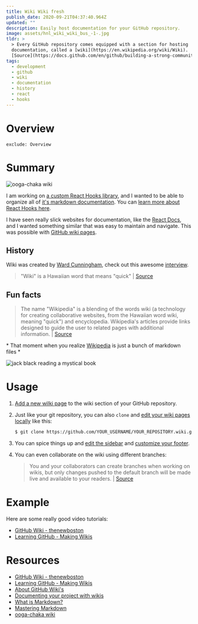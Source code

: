 ```yaml
---
title: Wiki Wiki fresh
publish_date: 2020-09-21T04:37:40.964Z
updated: ""
description: Easily host documentation for your GitHub repository.
image: assets/hnl_wiki_wiki_bus_-1-.jpg
tldr: >
  > Every GitHub repository comes equipped with a section for hosting
  documentation, called a [wiki](https://en.wikipedia.org/wiki/Wiki). |
  [Source](https://docs.github.com/en/github/building-a-strong-community/about-wikis)
tags:
  - development
  - github
  - wiki
  - documentation
  - history
  - react
  - hooks
---
```


# Overview

```toc
exclude: Overview
```

# Summary

![ooga-chaka wiki](/assets/screen-shot-2020-09-20-at-7.27.28-pm.png "ooga-chaka wiki")

I am working on [a custom React Hooks library](https://www.npmjs.com/package/ooga-chaka), and I wanted to be able to organize all of [it's markdown documentation](https://github.com/heystevegray/ooga-chaka/wiki). You can [learn more about React Hooks here](https://reactjs.org/docs/hooks-intro.html).

I have seen really slick websites for documentation, like the [React Docs](https://reactjs.org/docs/getting-started.html), and I wanted something similar that was easy to maintain and navigate. This was possible with [GitHub wiki pages](https://docs.github.com/en/github/building-a-strong-community/about-wikis).

## History

Wiki was created by [Ward Cunningham](https://en.wikipedia.org/wiki/Ward_Cunningham), check out this awesome [interview](https://en.wikipedia.org/wiki/File:Ward_Cunningham,_Inventor_of_the_Wiki.webm).

> "Wiki" is a Hawaiian word that means "quick" | [Source](https://en.wikipedia.org/wiki/File:Ward_Cunningham,_Inventor_of_the_Wiki.webm)

## Fun facts

> The name "Wikipedia" is a blending of the words wiki (a technology for creating collaborative websites, from the Hawaiian word wiki, meaning "quick") and encyclopedia. Wikipedia's articles provide links designed to guide the user to related pages with additional information. | [Source](https://en.wikipedia.org/wiki/Wikipedia:About#:~:text=The%20name%20%22Wikipedia%22%20is%20a,related%20pages%20with%20additional%20information.)

\* That moment when you realize [Wikipedia](https://en.wikipedia.org/wiki/Main_Page) is just a bunch of markdown files \*

<img src="https://media.giphy.com/media/3kD2Eciolhy4VOzjRV/giphy.gif" alt="jack black reading a mystical book"><img>

# Usage

1. [Add a new wilki page](https://docs.github.com/en/github/building-a-strong-community/adding-or-editing-wiki-pages) to the wiki section of your GitHub repository.
2. Just like your git repository, you can also `clone` and [edit your wiki pages locally](https://docs.github.com/en/github/building-a-strong-community/adding-or-editing-wiki-pages#adding-or-editing-wiki-pages-locally) like this:

   ```bash
   $ git clone https://github.com/YOUR_USERNAME/YOUR_REPOSITORY.wiki.git
   ```

3. You can spice things up and [edit the sidebar](https://docs.github.com/en/github/building-a-strong-community/creating-a-footer-or-sidebar-for-your-wiki#creating-a-sidebar) and [customize your footer](https://docs.github.com/en/github/building-a-strong-community/creating-a-footer-or-sidebar-for-your-wiki#creating-a-footer).
4. You can even collaborate on the wiki using different branches:

   > You and your collaborators can create branches when working on wikis, but only changes pushed to the default branch will be made live and available to your readers. | [Source](https://docs.github.com/en/github/building-a-strong-community/adding-or-editing-wiki-pages#adding-or-editing-wiki-pages-locally)

# Example

Here are some really good video tutorials:

- [GitHub Wiki - thenewboston](https://www.youtube.com/watch?v=4B0XNThjO0E&ab_channel=thenewboston)
- [Learning GitHub - Making Wikis](https://www.youtube.com/watch?v=bnMl0d-RcPQ&ab_channel=SteveGriffith)

# Resources

- [GitHub Wiki - thenewboston](https://www.youtube.com/watch?v=4B0XNThjO0E&ab_channel=thenewboston)
- [Learning GitHub - Making Wikis](https://www.youtube.com/watch?v=bnMl0d-RcPQ&ab_channel=SteveGriffith)
- [About GitHub Wiki's](https://docs.github.com/en/github/building-a-strong-community/about-wikis)
- [Documenting your project with wikis](https://docs.github.com/en/github/building-a-strong-community/documenting-your-project-with-wikis)
- [What is Markdown?](https://www.markdownguide.org/getting-started/)
- [Mastering Markdown](https://guides.github.com/features/mastering-markdown/)
- [ooga-chaka wiki](https://github.com/heystevegray/ooga-chaka/wiki)
